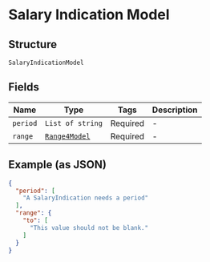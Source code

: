 
# Salary Indication Model

## Structure

`SalaryIndicationModel`

## Fields

| Name | Type | Tags | Description |
|  --- | --- | --- | --- |
| `period` | `List of string` | Required | - |
| `range` | [`Range4Model`](../../doc/models/range-4-model.md) | Required | - |

## Example (as JSON)

```json
{
  "period": [
    "A SalaryIndication needs a period"
  ],
  "range": {
    "to": [
      "This value should not be blank."
    ]
  }
}
```

